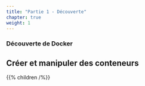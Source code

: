 ```yaml
---
title: "Partie 1 - Découverte"
chapter: true
weight: 1
---
```


### Découverte de Docker

## Créer et manipuler des conteneurs

{{% children /%}}